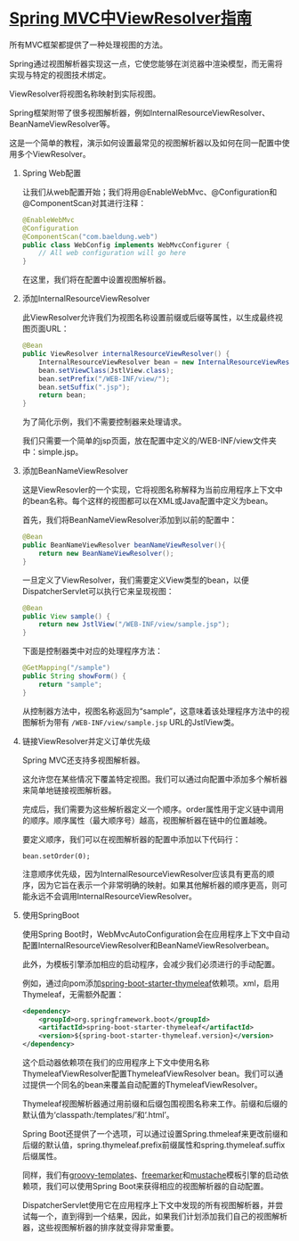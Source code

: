 # [Spring MVC中ViewResolver指南](https://www.baeldung.com/spring-mvc-view-resolver-tutorial)

所有MVC框架都提供了一种处理视图的方法。

Spring通过视图解析器实现这一点，它使您能够在浏览器中渲染模型，而无需将实现与特定的视图技术绑定。

ViewResolver将视图名称映射到实际视图。

Spring框架附带了很多视图解析器，例如InternalResourceViewResolver、BeanNameViewResolver等。

这是一个简单的教程，演示如何设置最常见的视图解析器以及如何在同一配置中使用多个ViewResolver。

1. Spring Web配置

    让我们从web配置开始；我们将用@EnableWebMvc、@Configuration和@ComponentScan对其进行注释：

    ```java
    @EnableWebMvc
    @Configuration
    @ComponentScan("com.baeldung.web")
    public class WebConfig implements WebMvcConfigurer {
        // All web configuration will go here
    }
    ```

    在这里，我们将在配置中设置视图解析器。

2. 添加InternalResourceViewResolver

    此ViewResolver允许我们为视图名称设置前缀或后缀等属性，以生成最终视图页面URL：

    ```java
    @Bean
    public ViewResolver internalResourceViewResolver() {
        InternalResourceViewResolver bean = new InternalResourceViewResolver();
        bean.setViewClass(JstlView.class);
        bean.setPrefix("/WEB-INF/view/");
        bean.setSuffix(".jsp");
        return bean;
    }
    ```

    为了简化示例，我们不需要控制器来处理请求。

    我们只需要一个简单的jsp页面，放在配置中定义的/WEB-INF/view文件夹中：simple.jsp。

3. 添加BeanNameViewResolver

    这是ViewResovler的一个实现，它将视图名称解释为当前应用程序上下文中的bean名称。每个这样的视图都可以在XML或Java配置中定义为bean。

    首先，我们将BeanNameViewResolver添加到以前的配置中：

    ```java
    @Bean
    public BeanNameViewResolver beanNameViewResolver(){
        return new BeanNameViewResolver();
    }
    ```

    一旦定义了ViewResolver，我们需要定义View类型的bean，以便DispatcherServlet可以执行它来呈现视图：

    ```java
    @Bean
    public View sample() {
        return new JstlView("/WEB-INF/view/sample.jsp");
    }
    ```

    下面是控制器类中对应的处理程序方法：

    ```java
    @GetMapping("/sample")
    public String showForm() {
        return "sample";
    }
    ```

    从控制器方法中，视图名称返回为“sample”，这意味着该处理程序方法中的视图解析为带有 `/WEB-INF/view/sample.jsp` URL的JstlView类。

4. 链接ViewResolver并定义订单优先级

    Spring MVC还支持多视图解析器。

    这允许您在某些情况下覆盖特定视图。我们可以通过向配置中添加多个解析器来简单地链接视图解析器。

    完成后，我们需要为这些解析器定义一个顺序。order属性用于定义链中调用的顺序。顺序属性（最大顺序号）越高，视图解析器在链中的位置越晚。

    要定义顺序，我们可以在视图解析器的配置中添加以下代码行：

    `bean.setOrder(0);`

    注意顺序优先级，因为InternalResourceViewResolver应该具有更高的顺序，因为它旨在表示一个非常明确的映射。如果其他解析器的顺序更高，则可能永远不会调用InternalResourceViewResolver。

5. 使用SpringBoot

    使用Spring Boot时，WebMvcAutoConfiguration会在应用程序上下文中自动配置InternalResourceViewResolver和BeanNameViewResolverbean。

    此外，为模板引擎添加相应的启动程序，会减少我们必须进行的手动配置。

    例如，通过向pom添加[spring-boot-starter-thymeleaf](https://mvnrepository.com/artifact/org.springframework.boot/spring-boot-starter-thymeleaf)依赖项。xml，启用Thymeleaf，无需额外配置：

    ```xml
    <dependency>
        <groupId>org.springframework.boot</groupId>
        <artifactId>spring-boot-starter-thymeleaf</artifactId>
        <version>${spring-boot-starter-thymeleaf.version}</version>
    </dependency>
    ```

    这个启动器依赖项在我们的应用程序上下文中使用名称ThymeleafViewResolver配置ThymeleafViewResolver bean。我们可以通过提供一个同名的bean来覆盖自动配置的ThymeleafViewResolver。

    Thymeleaf视图解析器通过用前缀和后缀包围视图名称来工作。前缀和后缀的默认值为‘classpath:/templates/’和‘.html’。

    Spring Boot还提供了一个选项，可以通过设置Spring.thmeleaf来更改前缀和后缀的默认值，spring.thymeleaf.prefix前缀属性和spring.thymeleaf.suffix后缀属性。

    同样，我们有[groovy-templates](https://mvnrepository.com/artifact/org.springframework.boot/spring-boot-starter-groovy-templates)、[freemarker](https://mvnrepository.com/artifact/org.springframework.boot/spring-boot-starter-freemarker)和[mustache](https://mvnrepository.com/artifact/org.springframework.boot/spring-boot-starter-mustache)模板引擎的启动依赖项，我们可以使用Spring Boot来获得相应的视图解析器的自动配置。

    DispatcherServlet使用它在应用程序上下文中发现的所有视图解析器，并尝试每一个，直到得到一个结果，因此，如果我们计划添加我们自己的视图解析器，这些视图解析器的排序就变得非常重要。
